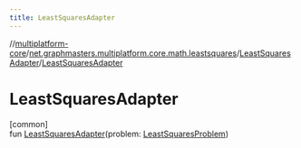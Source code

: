 ```yaml
---
title: LeastSquaresAdapter
---
```

//[multiplatform-core](../../../index.html)/[net.graphmasters.multiplatform.core.math.leastsquares](../index.html)/[LeastSquaresAdapter](index.html)/[LeastSquaresAdapter](-least-squares-adapter.html)



# LeastSquaresAdapter



[common]\
fun [LeastSquaresAdapter](-least-squares-adapter.html)(problem: [LeastSquaresProblem](../-least-squares-problem/index.html))




